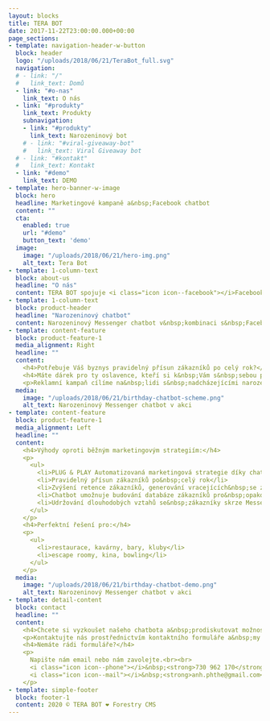 ```yaml
---
layout: blocks
title: TERA BOT
date: 2017-11-22T23:00:00.000+00:00
page_sections:
- template: navigation-header-w-button
  block: header
  logo: "/uploads/2018/06/21/TeraBot_full.svg"
  navigation:
  # - link: "/"
  #   link_text: Domů
  - link: "#o-nas"
    link_text: O nás
  - link: "#produkty"
    link_text: Produkty
    subnavigation:
    - link: "#produkty"
      link_text: Narozeninový bot
    # - link: "#viral-giveaway-bot"
    #   link_text: Viral Giveaway bot
  # - link: "#kontakt"
  #   link_text: Kontakt
  - link: "#demo"
    link_text: DEMO
- template: hero-banner-w-image
  block: hero
  headline: Marketingové kampaně a&nbsp;Facebook chatbot
  content: ""
  cta:
    enabled: true
    url: "#demo"
    button_text: 'demo'
  image:
    image: "/uploads/2018/06/21/hero-img.png"
    alt_text: Tera Bot
- template: 1-column-text
  block: about-us
  headline: "O nás"
  content: TERA BOT spojuje <i class="icon icon--facebook"></i>Facebook reklamu a&nbsp;<i class="icon icon--messenger"></i>Messenger chatboty do&nbsp;moderní online marketingové strategie.
- template: 1-column-text
  block: product-header
  headline: "Narozeninový chatbot"
  content: Narozeninový Messenger chatbot v&nbsp;kombinaci s&nbsp;Facebook reklamní kampaní představuje marketingový kanál, který do&nbsp;Vašeho byznysu přivádí zákazníky v&nbsp;rekordním čase.
- template: content-feature
  block: product-feature-1
  media_alignment: Right
  headline: ""
  content: 
    <h4>Potřebuje Váš byznys pravidelný přísun zákazníků po celý rok?</h4>
    <h4>Máte dárek pro ty oslavence, kteří si k&nbsp;Vám s&nbsp;sebou přivedou i&nbsp;další osoby (zákazníky)?</h4>
    <p>Reklamní kampaň cílíme na&nbsp;lidi s&nbsp;nadcházejícími narozeninami, kteří bydlí nebo se pravidelně pohybují ve&nbsp;Vašem blízkém okolí. Narozeninový Messenger chatbot se následně postará o&nbsp;komunikaci s&nbsp;potenciálními zákazníky a&nbsp;automatické rozeslání dárkových kupónů, promo kódů, slevových akcí či&nbsp;informačních sdělení.</p>
  media:
    image: "/uploads/2018/06/21/birthday-chatbot-scheme.png"
    alt_text: Narozeninový Messenger chatbot v akci
- template: content-feature
  block: product-feature-1
  media_alignment: Left
  headline: ""
  content: 
    <h4>Výhody oproti běžným marketingovým strategiím:</h4>
    <p>
      <ul>
        <li>PLUG & PLAY Automatizovaná marketingová strategie díky chatbotovi</li>
        <li>Pravidelný přísun zákazníků po&nbsp;celý rok</li>
        <li>Zvýšení retence zákazníků, generování vracejících&nbsp;se zákazníků</li>
        <li>Chatbot umožnuje budování databáze zákazníků pro&nbsp;opakované cílení</li>
        <li>Udržování dlouhodobých vztahů se&nbsp;zákazníky skrze Messenger zprávy</li>
      </ul>
    </p>
    <h4>Perfektní řešení pro:</h4>
    <p>
      <ul>
        <li>restaurace, kavárny, bary, kluby</li>
        <li>escape roomy, kina, bowling</li>
      </ul>
    </p>
  media:
    image: "/uploads/2018/06/21/birthday-chatbot-demo.png"
    alt_text: Narozeninový Messenger chatbot v akci
- template: detail-content
  block: contact
  headline: ""
  content:
    <h4>Chcete si vyzkoušet našeho chatbota a&nbsp;prodiskutovat možnosti spolupráce nebo máte dotaz ohledně našich služeb?</h4>
    <p>Kontaktujte nás prostřednictvím kontaktního formuláře a&nbsp;my se Vám ozveme co nejdříve.</p>
    <h4>Nemáte rádi formuláře?</h4>
    <p>
      Napište nám email nebo nám zavolejte.<br><br>
      <i class="icon icon--phone"></i>&nbsp;<strong>730 962 170</strong><br>
      <i class="icon icon--mail"></i>&nbsp;<strong>anh.phthe@gmail.com</strong>
    </p>
- template: simple-footer
  block: footer-1
  content: 2020 © TERA BOT ❤︎ Forestry CMS
---
```

